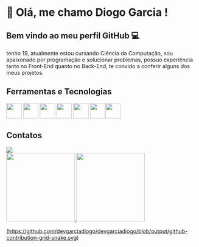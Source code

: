 
# :wave: Olá, me chamo Diogo Garcia ! 
## Bem vindo ao meu perfil GitHub :computer:

tenho 19, atualmente estou cursando Ciência da Computação, sou apaixonado por programação e solucionar problemas, possuo experiência tanto no Front-End quanto no Back-End, te convido a conferir alguns dos meus projetos.

## Ferramentas e Tecnologias


<img loading="lazy" src="https://cdn.jsdelivr.net/gh/devicons/devicon/icons/html5/html5-original.svg" width="40" height="40"/> <img loading="lazy" src="https://cdn.jsdelivr.net/gh/devicons/devicon/icons/css3/css3-original.svg" width="40" height="40"/> <img loading="lazy" src="https://cdn.jsdelivr.net/gh/devicons/devicon/icons/javascript/javascript-original.svg" width="40" height="40"/> <img loading="lazy" src="https://cdn.jsdelivr.net/gh/devicons/devicon/icons/java/java-original.svg" width="40" height="40"/> <img loading="lazy" src="https://cdn.jsdelivr.net/gh/devicons/devicon/icons/python/python-original.svg" width="40" height="40"/> <img loading="lazy" src="https://cdn.jsdelivr.net/gh/devicons/devicon/icons/postgresql/postgresql-original.svg" width="40" height="40"/><img loading="lazy" src="https://cdn.jsdelivr.net/gh/devicons/devicon/icons/mysql/mysql-original.svg" width="40" height="40"/>

## Contatos
<div
<a href="https://www.linkedin.com/in/diogogarciadev" target="_blank"><img loading="lazy" src="https://img.shields.io/badge/-LinkedIn-%230077B5?style=for-the-badge&logo=linkedin&logoColor=white" target="_blank"></a>  
</div>

<div>
<a href="https://github.com/devgarciadiogo">
<img loading="lazy" height="180em" src="https://github-readme-stats.vercel.app/api/top-langs/?username=devgarciadiogo&layout=compact&langs_count=7&theme=dracula"/>
<img loading="lazy" height="180em" src="https://github-readme-stats.vercel.app/api?username=devgarciadiogo&show_icons=true&theme=dracula&include_all_commits=true&count_private=true"/>
</div>

(https://github.com/devgarciadiogo/devgarciadiogo/blob/output/github-contribution-grid-snake.svg)
